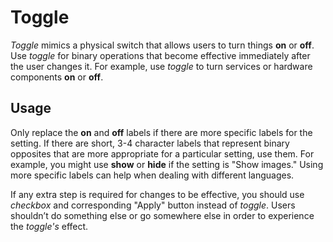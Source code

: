 # Toggle

*Toggle* mimics a physical switch that allows users to turn things **on** or **off**. Use *toggle* for binary operations that become effective immediately after the user changes it. For example, use *toggle* to turn services or hardware components **on** or **off**.

## Usage

Only replace the **on** and **off** labels if there are more specific labels for the setting. If there are short, 3-4 character labels that represent binary opposites that are more appropriate for a particular setting, use them. For example, you might use **show** or **hide** if the setting is "Show images." Using more specific labels can help when dealing with different languages.

If any extra step is required for changes to be effective, you should use *checkbox* and corresponding "Apply" button instead of *toggle*. Users shouldn’t do something else or go somewhere else in order to experience the *toggle's* effect.
